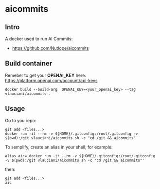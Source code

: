 # aicommits

## Intro 
A docker used to run AI Commits:
- https://github.com/Nutlope/aicommits


## Build container
Remeber to get your **OPENAI_KEY** here: https://platform.openai.com/account/api-keys
```
docker build --build-arg  OPENAI_KEY=<your_openai_key> --tag vlauciani/aicommits .
```

## Usage
Go to you repo:
```
git add <files...>
docker run -it --rm -v ${HOME}/.gitconfig:/root/.gitconfig -v $(pwd):/git vlauciani/aicommits sh -c "cd /git && aicommits"
```

To semplify, create an alias in your shell; for example:
```
alias aic='docker run -it --rm -v ${HOME}/.gitconfig:/root/.gitconfig -v $(pwd):/git vlauciani/aicommits sh -c "cd /git && aicommits"'
```

then:
```
git add <files...>
aic
```
